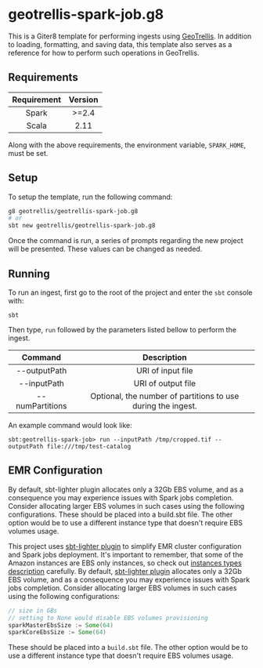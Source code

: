 # geotrellis-spark-job.g8

This is a Giter8 template for performing ingests using
[GeoTrellis](https://github.com/locationtech/geotrellis). In addition
to loading, formatting, and saving data, this template also serves as
a reference for how to perform such operations in GeoTrellis.

## Requirements

| Requirement | Version |
|:-----------:|:-------:|
|    Spark    |  >=2.4  |
|    Scala    |   2.11  |


Along with the above requirements, the environment variable, `SPARK_HOME`, must be set.

## Setup

To setup the template, run the following command:

```sh
g8 geotrellis/geotrellis-spark-job.g8
# or
sbt new geotrellis/geotrellis-spark-job.g8
```

Once the command is run, a series of prompts regarding the new
project will be presented. These values can be changed as needed.

## Running

To run an ingest, first go to the root of the project and enter the
`sbt` console with:

```
sbt
```

Then type, `run` followed by the parameters listed bellow to perform the
ingest.

|     Command     | Description                                                       |
|:---------------:|:-----------------------------------------------------------------:|
| --outputPath    | URI of input file                                                  |
| --inputPath     | URI of output file                                                 |
| --numPartitions | Optional, the number of partitions to use during the ingest.      |

An example command would look like:

```
sbt:geotrellis-spark-job> run --inputPath /tmp/cropped.tif --outputPath file:///tmp/test-catalog
```

## EMR Configuration

By default, sbt-lighter plugin allocates only a 32Gb EBS volume, and as a consequence you may experience issues with Spark jobs completion. Consider allocating larger EBS volumes in such cases using the following configurations. These should be placed into a build.sbt file. The other option would be to use a different instance type that doesn't require EBS volumes usage.

This project uses [sbt-lighter plugin](https://github.com/pishen/sbt-lighter) to simplify EMR cluster configuration and Spark jobs deployment. It's important to remember, that some of the Amazon instances are EBS only instances, so check out [instances types description](https://aws.amazon.com/ru/ec2/instance-types/) carefully. By default, [sbt-lighter plugin](https://github.com/pishen/sbt-lighter) allocates only a 32Gb EBS volume, and as a consequence you may experience issues with Spark jobs completion. Consider allocating larger EBS volumes in such cases using the following configurations: 

```scala
// size in GBs
// setting to None would disable EBS volumes provisioning
sparkMasterEbsSize := Some(64)
sparkCoreEbsSize := Some(64)
```

These should be placed into a `build.sbt` file. The other option would be to use a different instance type that doesn't require EBS volumes usage. 
